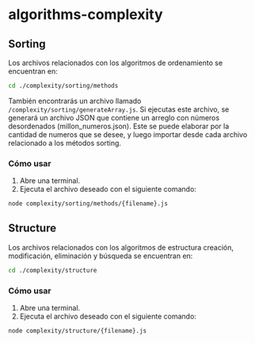 # algorithms-complexity

## Sorting

Los archivos relacionados con los algoritmos de ordenamiento se encuentran en:

```bash
cd ./complexity/sorting/methods
```

También encontrarás un archivo llamado `/complexity/sorting/generateArray.js`. Si ejecutas este archivo, se generará un archivo JSON que contiene un arreglo con números desordenados (millon_numeros.json).
Este se puede elaborar por la cantidad de numeros que se desee, y luego importar desde cada archivo
relacionado a los métodos sorting.

### Cómo usar

1. Abre una terminal.
2. Ejecuta el archivo deseado con el siguiente comando:

```bash
node complexity/sorting/methods/{filename}.js
```

## Structure

Los archivos relacionados con los algoritmos de estructura creación, modificación, eliminación y búsqueda se encuentran en:

```bash
cd ./complexity/structure
```

### Cómo usar

1. Abre una terminal.
2. Ejecuta el archivo deseado con el siguiente comando:

```bash
node complexity/structure/{filename}.js
```

